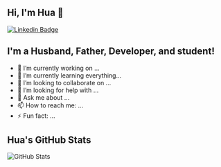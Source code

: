 ## Hi, I'm Hua 👋

[![Linkedin Badge](https://img.shields.io/badge/-aemooooon-blue?style=flat-square&logo=Linkedin&logoColor=white&link=https://www.linkedin.com/in/aemooooon/)](https://www.linkedin.com/in/aemooooon/)

<!--
**aemooooon/aemooooon** is a ✨ _special_ ✨ repository because its `README.md` (this file) appears on your GitHub profile.

Here are some ideas to get you started:
-->

## I'm a Husband, Father, Developer, and student!

- 🔭 I’m currently working on ...
- 🌱 I’m currently learning everything...
- 👯 I’m looking to collaborate on ...
- 🤔 I’m looking for help with ...
- 💬 Ask me about ...
- 📫 How to reach me: ...
- ⚡ Fun fact: ...


## Hua's GitHub Stats
![GitHub Stats](https://github-readme-stats.vercel.app/api?username=aemooooon&hide=["stars"]&show_icons=true&title_color=fff&icon_color=79ff97&text_color=9f9f9f&bg_color=151515)
